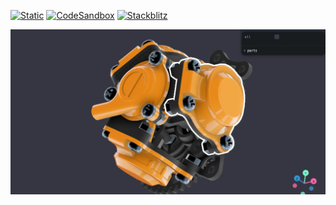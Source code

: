 [![Static](https://img.shields.io/badge/demo-%23646CFF.svg?logo=html5&logoColor=white)](https://pmndrs.github.io/examples/react-pp-outlines)
[![CodeSandbox](https://img.shields.io/badge/codesandbox-040404?logo=codesandbox&logoColor=DBDBDB)](https://codesandbox.io/s/github/pmndrs/examples/tree/main/demos/react-pp-outlines)
[![Stackblitz](https://img.shields.io/badge/stackblitz-fff?logo=Stackblitz&logoColor=1389FD)](https://stackblitz.com/github/pmndrs/examples/tree/main/demos/react-pp-outlines)

![](thumbnail.webp)
